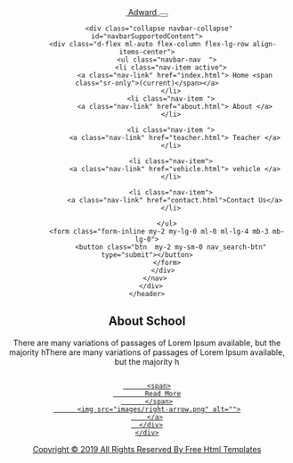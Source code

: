 
<!DOCTYPE html>
<html>

<head>
  <!-- Basic -->
  <meta charset="utf-8" />
  <meta http-equiv="X-UA-Compatible" content="IE=edge" />
  <!-- Mobile Metas -->
  <meta name="viewport" content="width=device-width, initial-scale=1, shrink-to-fit=no" />
  <!-- Site Metas -->
  <meta name="keywords" content="" />
  <meta name="description" content="" />
  <meta name="author" content="" />

  <title>Adward</title>



  <!-- bootstrap core css -->
  <link rel="stylesheet" type="text/css" href="css/bootstrap.css" />
  <!-- progress barstle -->
  <link rel="stylesheet" href="css/css-circular-prog-bar.css">
  <!-- fonts style -->
  <link href="https://fonts.googleapis.com/css?family=Poppins:400,700&display=swap" rel="stylesheet">
  <!-- font wesome stylesheet -->
  <link rel="stylesheet" href="https://maxcdn.bootstrapcdn.com/font-awesome/4.3.0/css/font-awesome.min.css">
  <!-- Custom styles for this template -->
  <link href="css/style.css" rel="stylesheet" />
  <!-- responsive style -->
  <link href="css/responsive.css" rel="stylesheet" />




  <link rel="stylesheet" href="css/css-circular-prog-bar.css">


</head>

<body>
  <div class="top_container sub_pages">
    <!-- header section strats -->
    <header class="header_section">
      <div class="container">
        <nav class="navbar navbar-expand-lg custom_nav-container ">
          <a class="navbar-brand" href="index.html">
            <img src="images/logo.png" alt="">
            <span>
              Adward
            </span>
          </a>
          <button class="navbar-toggler" type="button" data-toggle="collapse" data-target="#navbarSupportedContent"
            aria-controls="navbarSupportedContent" aria-expanded="false" aria-label="Toggle navigation">
            <span class="navbar-toggler-icon"></span>
          </button>

          <div class="collapse navbar-collapse" id="navbarSupportedContent">
            <div class="d-flex ml-auto flex-column flex-lg-row align-items-center">
              <ul class="navbar-nav  ">
                <li class="nav-item active">
                  <a class="nav-link" href="index.html"> Home <span class="sr-only">(current)</span></a>
                </li>
                <li class="nav-item ">
                  <a class="nav-link" href="about.html"> About </a>
                </li>

                <li class="nav-item ">
                  <a class="nav-link" href="teacher.html"> Teacher </a>
                </li>

                <li class="nav-item">
                  <a class="nav-link" href="vehicle.html"> vehicle </a>
                </li>

                <li class="nav-item">
                  <a class="nav-link" href="contact.html">Contact Us</a>
                </li>

              </ul>
              <form class="form-inline my-2 my-lg-0 ml-0 ml-lg-4 mb-3 mb-lg-0">
                <button class="btn  my-2 my-sm-0 nav_search-btn" type="submit"></button>
              </form>
            </div>
        </nav>
      </div>
    </header>

  </div>
  <!-- end header section -->

  <!-- about section -->
  <section class="about_section layout_padding">
    <div class="container">
      <h2 class="main-heading ">
        About School
      </h2>
      <p class="text-center">
        There are many variations of passages of Lorem Ipsum available, but the majority hThere are many variations of
        passages of Lorem Ipsum available, but the majority h
      </p>
      <div class="about_img-box ">
        <img src="images/kids.jpg" alt="" class="img-fluid w-100">
      </div>
      <div class="d-flex justify-content-center mt-5">
        <a href="" class="call_to-btn  ">

          <span>
            Read More
          </span>
          <img src="images/right-arrow.png" alt="">
        </a>
      </div>
    </div>
  </section>


  <!-- about section -->





  <!-- footer section -->
  <section class="container-fluid footer_section">
    <p>
      Copyright &copy; 2019 All Rights Reserved By
      <a href="https://html.design/">Free Html Templates</a>
    </p>
  </section>
  <!-- footer section -->

  <script type="text/javascript" src="js/jquery-3.4.1.min.js"></script>
  <script type="text/javascript" src="js/bootstrap.js"></script>
  <!-- progreesbar script -->

  </script>

</body>

</html>
